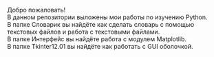 Добро пожаловать!<br>
В данном репозитории выложены мои работы по изучению Python.<br>
В папке Словарик вы найдёте как сделать словарь с помощью текстовых файлов и работа с текстовыми файлами.<br>
В папке Интерфейс вы найдёте работа с модулем Matplotlib.<br>
В папке Tkinter12.01 вы найдёте как работать с GUI оболочкой.
